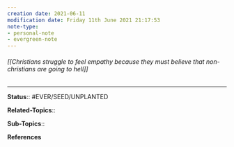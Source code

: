 ```yaml
---
creation date: 2021-06-11
modification date: Friday 11th June 2021 21:17:53
note-type:
- personal-note
- evergreen-note
---
```


###### [[Christians struggle to feel empathy because they must believe that non-christians are going to hell]]



---
**Status**:: #EVER/SEED/UNPLANTED 

**Related-Topics**:: 
	
**Sub-Topics**::
	
**References**